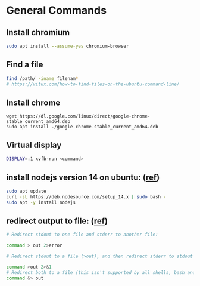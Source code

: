 # General Commands

## Install chromium
```bash
sudo apt install --assume-yes chromium-browser
```

## Find a file
```bash
find /path/ -iname filenam*
# https://vitux.com/how-to-find-files-on-the-ubuntu-command-line/
```

## Install chrome
```
wget https://dl.google.com/linux/direct/google-chrome-stable_current_amd64.deb
sudo apt install ./google-chrome-stable_current_amd64.deb
```


## Virtual display
```bash
DISPLAY=:1 xvfb-run <command>
```

## install nodejs version 14 on ubuntu: ([ref](https://computingforgeeks.com/install-node-js-14-on-ubuntu-debian-linux/))
```bash
sudo apt update
curl -sL https://deb.nodesource.com/setup_14.x | sudo bash -
sudo apt -y install nodejs
```

## redirect output to file: ([ref](https://askubuntu.com/questions/625224/how-to-redirect-stderr-to-a-file))
```bash
# Redirect stdout to one file and stderr to another file:

command > out 2>error

# Redirect stdout to a file (>out), and then redirect stderr to stdout (2>&1):

command >out 2>&1
# Redirect both to a file (this isn't supported by all shells, bash and zsh support it, for example, but sh and ksh do not):
command &> out
```
